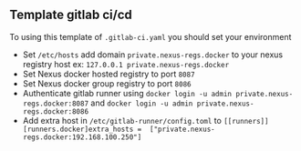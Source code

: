 ## Template gitlab ci/cd

To using this template of `.gitlab-ci.yaml` you should set your environment

- Set `/etc/hosts` add domain `private.nexus-regs.docker` to your nexus registry host ex: `127.0.0.1 private.nexus-regs.docker`
- Set Nexus docker hosted registry to port `8087`
- Set Nexus docker group registry to port `8086`
- Authenticate gitlab runner using `docker login -u admin private.nexus-regs.docker:8087` and `docker login -u admin private.nexus-regs.docker:8086`
- Add extra host in `/etc/gitlab-runner/config.toml` to `[[runners]][runners.docker]extra_hosts =  ["private.nexus-regs.docker:192.168.100.250"]`